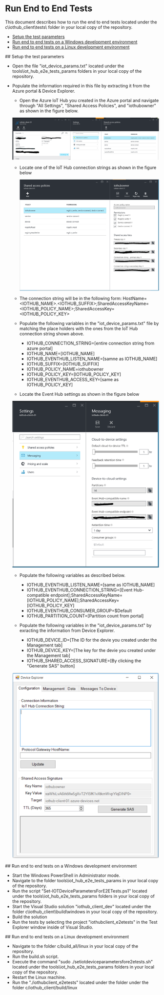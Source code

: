 # Run End to End Tests

This document describes how to run the end to end tests located under the c\iothub_client\tests\ folder in your local copy of the repository.

- [Setup the test parameters](#testparams)
- [Run end to end tests on a Windows development environment](#windows)
- [Run end to end tests on a Linux development environment](#linux)

<a name="testparams"/>
## Setup the test parameters

- Open the file "iot_device_params.txt" located under the tools\iot_hub_e2e_tests_params folders in your local copy of the repository.
- Populate the information required in this file by extracting it from the Azure portal & Device Explorer.
    - Open the Azure IoT Hub you created in the Azure portal and navigate through "All Settings", "Shared Access Policies", and "iothubowner" as shown in the figure below.
    
    ![](media/azure_portal/azure-portal-iothub-settings.png)

    - Locate one of the IoT Hub connection strings as shown in the figure below
    
        ![](media/azure_portal/azure-portal-iothub-constring.png)

    - The connection string will be in the following form: HostName=<IOTHUB_NAME>.<IOTHUB_SUFFIX>;SharedAccessKeyName=<IOTHUB_POLICY_NAME>;SharedAccessKey=<IOTHUB_POLICY_KEY>
    - Populate the following variables in the "iot_device_params.txt"  file by matching the place holders with the ones from the IoT Hub connection string shown above.
      
      - IOTHUB_CONNECTION_STRING=[entire connection string from azure portal]
      - IOTHUB_NAME=[IOTHUB_NAME]
      - IOTHUB_EVENTHUB_LISTEN_NAME=[samne as IOTHUB_NAME]
      - IOTHUB_SUFFIX=[IOTHUB_SUFFIX]
      - IOTHUB_POLICY_NAME=iothubowner
      - IOTHUB_POLICY_KEY=[IOTHUB_POLICY_KEY]
      - IOTHUB_EVENTHUB_ACCESS_KEY=[same as IOTHUB_POLICY_KEY]
     
    - Locate the Event Hub settings as shown in the figure below

    ![](media/azure_portal/azure-portal-eventhub-constring.png)

    - Populate the following variables as described below.

      - IOTHUB_EVENTHUB_LISTEN_NAME=[same as IOTHUB_NAME]
      - IOTHUB_EVENTHUB_CONNECTION_STRING=[Event Hub-compatible endpoint];SharedAccessKeyName=[IOTHUB_POLICY_NAME];SharedAccessKey=[IOTHUB_POLICY_KEY]
      - IOTHUB_EVENTHUB_CONSUMER_GROUP=$Default
      - IOTHUB_PARTITION_COUNT=[Partition count from portal]

    - Populate the following variables in the "iot_device_params.txt" by exracting the information from Device Explorer.

      - IOTHUB_DEVICE_ID=[The ID for the devie you created under the Management tab]
      - IOTHUB_DEVICE_KEY=[The key for the devie you created under the Management tab]
      - IOTHUB_SHARED_ACCESS_SIGNATURE=[By clicking the "Generate SAS" button]

    ![](../../tools/DeviceExplorer/doc/media/device_explorer/iotgetstart1.png)


<a name="windows"/>
## Run end to end tests on a Windows development environment

- Start the Windows PowerShell in Administrator mode.
- Navigate to the folder tools\iot_hub_e2e_tests_params in your local copy of the repository.
- Run the script "Set-IOTDeviceParametersForE2ETests.ps1" located under the tools\iot_hub_e2e_tests_params folders in your local copy of the repository.
- Start the Visual Studio solution "iothub_client_dev" located under the folder c\iothub_client\build\windows in your local copy of the repository. 
- Build the solution
- Run the tests by selecting the project "iothubclient_e2etests" in the Test Explorer window inside of Visual Studio.

<a name="linux"/>
## Run end to end tests on a Linux development environment

- Navigate to the folder c/build_all/linux in your local copy of the repository.
- Run the build.sh script.
- Execute the command "sudo ./setiotdeviceparametersfore2etests.sh" located under the tools\iot_hub_e2e_tests_params folders in your local copy of the repository.
- Restart the Linux machine.
- Run the "./iothubclient_e2etests" located under the folder under the folder c/iothub_client/build/linux
